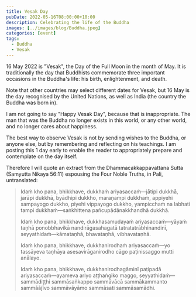 ```yaml
---
title: Vesak Day
pubDate: 2022-05-16T08:00:00+10:00
description: Celebrating the life of the Buddha
images: [../images/blog/Buddha.jpeg]
categories: [event]
tags:
  - Buddha
  - Vesak
---
```


16 May 2022 is "Vesak", the Day of the Full Moon in the month of May. It is traditionally the day that Buddhists commemorate three important occasions in the Buddha's life: his birth, enlightenment, and death.

Note that other countries may select different dates for Vesak, but 16 May is the day recognised by the United Nations, as well as India (the country the Buddha was born in).

I am not going to say "Happy Vesak Day", because that is inappropriate. The man that was the Buddha no longer exists in this world, or any other world, and no longer cares about happiness.

The best way to observe Vesak is not by sending wishes to the Buddha, or anyone else, but by remembering and reflecting on his teachings. I am posting this 1 day early to enable the reader to appropriately prepare and contemplate on the day itself.

Therefore I will quote an extract from the Dhammacakkappavattana Sutta (Samyutta Nikaya 56:11) espousing the Four Noble Truths, in Pali, untranslated:

> Idaṁ kho pana, bhikkhave, dukkhaṁ ariyasaccaṁ—jātipi dukkhā, jarāpi dukkhā, byādhipi dukkho, maraṇampi dukkhaṁ, appiyehi sampayogo dukkho, piyehi vippayogo dukkho, yampicchaṁ na labhati tampi dukkhaṁ—saṅkhittena pañcupādānakkhandhā dukkhā.
>
> Idaṁ kho pana, bhikkhave, dukkhasamudayaṁ ariyasaccaṁ—yāyaṁ taṇhā ponobbhavikā nandirāgasahagatā tatratatrābhinandinī, seyyathidaṁ—kāmataṇhā, bhavataṇhā, vibhavataṇhā.
>
> Idaṁ kho pana, bhikkhave, dukkhanirodhaṁ ariyasaccaṁ—yo tassāyeva taṇhāya asesavirāganirodho cāgo paṭinissaggo mutti anālayo.
>
> Idaṁ kho pana, bhikkhave, dukkhanirodhagāminī paṭipadā ariyasaccaṁ—ayameva ariyo aṭṭhaṅgiko maggo, seyyathidaṁ—sammādiṭṭhi sammāsaṅkappo sammāvācā sammākammanto sammāājīvo sammāvāyāmo sammāsati sammāsamādhi.
